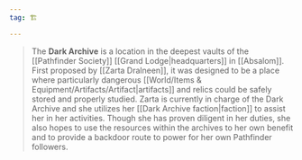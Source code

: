 ```yaml
---
tag: 🏗️

---
```


> The **Dark Archive** is a location in the deepest vaults of the [[Pathfinder Society]] [[Grand Lodge|headquarters]] in [[Absalom]]. 
> First proposed by [[Zarta Dralneen]], it was designed to be a place where particularly dangerous [[World/Items & Equipment/Artifacts/Artifact|artifacts]] and relics could be safely stored and properly studied.
> Zarta is currently in charge of the Dark Archive and she utilizes her [[Dark Archive faction|faction]] to assist her in her activities. Though she has proven diligent in her duties, she also hopes to use the resources within the archives to her own benefit and to provide a backdoor route to power for her own Pathfinder followers.







